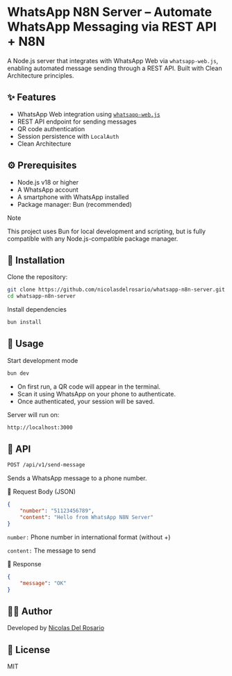 # WhatsApp N8N Server – Automate WhatsApp Messaging via REST API + N8N

A Node.js server that integrates with WhatsApp Web via `whatsapp-web.js`, enabling automated message sending through a REST API. Built with Clean Architecture principles.


## ✨ Features

- WhatsApp Web integration using [`whatsapp-web.js`](https://github.com/pedroslopez/whatsapp-web.js)
- REST API endpoint for sending messages
- QR code authentication
- Session persistence with `LocalAuth`
- Clean Architecture

## ⚙️ Prerequisites

- Node.js v18 or higher
- A WhatsApp account
- A smartphone with WhatsApp installed
- Package manager: Bun (recommended)

> [!NOTE]
> This project uses Bun for local development and scripting, but is fully compatible with any Node.js-compatible package manager.

## 🚀 Installation

Clone the repository:
```bash
git clone https://github.com/nicolasdelrosario/whatsapp-n8n-server.git
cd whatsapp-n8n-server
```

Install dependencies
```bash
bun install
```

## 🧪 Usage

Start development mode
```bash
bun dev
```

- On first run, a QR code will appear in the terminal.
- Scan it using WhatsApp on your phone to authenticate.
- Once authenticated, your session will be saved.

Server will run on:
```bash
http://localhost:3000
```

## 📡 API

```bash
POST /api/v1/send-message
```

Sends a WhatsApp message to a phone number.

🔸 Request Body (JSON)

```json
{
    "number": "51123456789",
    "content": "Hello from WhatsApp N8N Server"
}
```

`number:` Phone number in international format (without +)

`content:` The message to send

🔸 Response

```json
{
    "message": "OK"
}
```

## 🧑‍💻 Author

Developed by [Nicolas Del Rosario](https://github.com/nicolasdelrosario)

## 📜 License

MIT
